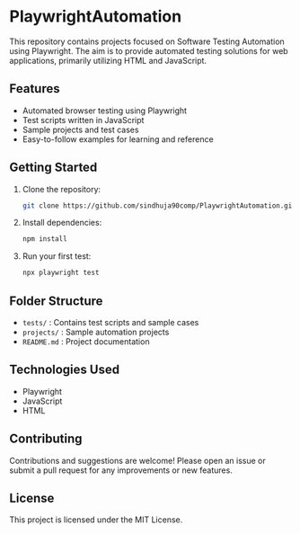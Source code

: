 # PlaywrightAutomation

This repository contains projects focused on Software Testing Automation using Playwright. The aim is to provide automated testing solutions for web applications, primarily utilizing HTML and JavaScript.

## Features
- Automated browser testing using Playwright
- Test scripts written in JavaScript
- Sample projects and test cases
- Easy-to-follow examples for learning and reference

## Getting Started
1. Clone the repository:
   ```bash
   git clone https://github.com/sindhuja90comp/PlaywrightAutomation.git
   ```
2. Install dependencies:
   ```bash
   npm install
   ```
3. Run your first test:
   ```bash
   npx playwright test
   ```

## Folder Structure
- `tests/` : Contains test scripts and sample cases
- `projects/` : Sample automation projects
- `README.md` : Project documentation

## Technologies Used
- Playwright
- JavaScript
- HTML

## Contributing
Contributions and suggestions are welcome! Please open an issue or submit a pull request for any improvements or new features.

## License
This project is licensed under the MIT License.
